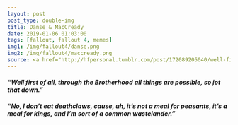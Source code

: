 ```yaml
---
layout: post
post_type: double-img
title: Danse & MacCready
date: 2019-01-06 01:03:00
tags: [fallout, fallout 4, memes]
img1: /img/fallout4/danse.png
img2: /img/fallout4/maccready.png
source: <a href="http://hfpersonal.tumblr.com/post/172089205040/well-first-of-all-through-the-brotherhood-all" target="_blank" rel="nofollow">Hydroflorix</a>
---
```

#### *“Well first of all, through the Brotherhood all things are possible, so jot that down.”*

#### *“No, I don’t eat deathclaws, cause, uh, it’s not a meal for peasants, it’s a meal for kings, and I’m sort of a common wastelander.”*
